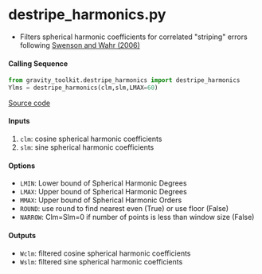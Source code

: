 destripe_harmonics.py
=====================

 - Filters spherical harmonic coefficients for correlated "striping" errors following [Swenson and Wahr (2006)](http://dx.doi.org/10.1029/2005GL025285)  

#### Calling Sequence
```python
from gravity_toolkit.destripe_harmonics import destripe_harmonics
Ylms = destripe_harmonics(clm,slm,LMAX=60)
```
[Source code](https://github.com/tsutterley/read-GRACE-harmonics/blob/main/gravity_toolkit/destripe_harmonics.py)

#### Inputs
 1. `clm`: cosine spherical harmonic coefficients  
 2. `slm`: sine spherical harmonic coefficients  

#### Options
 - `LMIN`: Lower bound of Spherical Harmonic Degrees
 - `LMAX`: Upper bound of Spherical Harmonic Degrees
 - `MMAX`: Upper bound of Spherical Harmonic Orders
 - `ROUND`: use round to find nearest even (True) or use floor (False)
 - `NARROW`: Clm=Slm=0 if number of points is less than window size (False)

#### Outputs
 - `Wclm`: filtered cosine spherical harmonic coefficients
 - `Wslm`: filtered sine spherical harmonic coefficients
